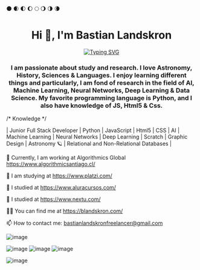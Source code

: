 🌑 🌒 🌓 🌔 🌕 🌖 🌗 🌘

<h1 align="center">Hi 👋, I'm Bastian Landskron</h1>
<div align="center"><a href="https://git.io/typing-svg"><img src="https://readme-typing-svg.herokuapp.com?font=Fira+Code&pause=1000&color=FFFF00&width=435&lines=Full-Stack+Developer" alt="Typing SVG" /></a></div>



<h3 align="center">I am passionate about study and research. I love Astronomy, History, Sciences & Languages. I enjoy learning different things and particularly, I am fond of research in the field of AI, Machine Learning, Neural Networks, Deep Learning & Data Science. My favorite programming language is Python, and I also have knowledge of JS, Html5 & Css.</h3>

/* Knowledge */

| Junior Full Stack Developer | Python | JavaScript | Html5 | CSS | AI | Machine Learning | Neural Networks | Deep Learning | Scratch | Graphic Design | Astronomy 🪐 | Relational and Non-Relational Databases |

🔭 Currently, I am working at Algorithmics Global https://www.algorithmicsantiago.cl/

🌱 I am studying at https://www.platzi.com/

🌱 I studied at https://www.aluracursos.com/

🌱 I studied at https://www.nextu.com/

👨‍💻 You can find me at https://blandskron.com/

📫 How to contact me: bastianlandskronfreelancer@gmail.com


![image](https://user-images.githubusercontent.com/93203724/188299493-0406d9fc-d1b8-4e34-ab18-1797ccaa7303.png)

![image](https://user-images.githubusercontent.com/93203724/188299496-3d2dd235-c9b1-4c94-8e37-4d40ce0bc7d2.png) ![image](https://user-images.githubusercontent.com/93203724/188299504-f38efe6b-6977-4ca0-baf4-9edf5b8cac3d.png) ![image](https://user-images.githubusercontent.com/93203724/188299515-ff2ee591-8194-45a0-a9f7-a6f8018933eb.png)


![image](https://www.nasa.gov/sites/default/files/styles/full_width_feature/public/thumbnails/image/gsfc_20171208_archive_e000084_orig.jpg)
